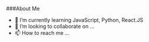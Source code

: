   ###About Me
- 🌱 I’m currently learning JavaScript, Python, React.JS
- 💞️ I’m looking to collaborate on ...
- 📫 How to reach me ...

<!---
huseincode/huseincode is a ✨ special ✨ repository because its `README.md` (this file) appears on your GitHub profile.
You can click the Preview link to take a look at your changes.
--->
